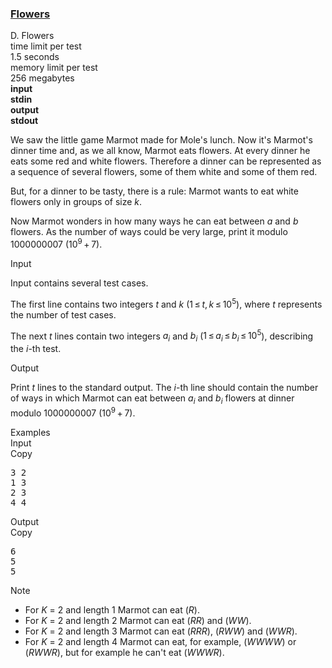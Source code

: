 <h3><a href="https://codeforces.com/contest/474/problem/D" target="_blank" rel="noopener noreferrer">Flowers</a></h3>

<div class="header"><div class="title">D. Flowers</div><div class="time-limit"><div class="property-title">time limit per test</div>1.5 seconds</div><div class="memory-limit"><div class="property-title">memory limit per test</div>256 megabytes</div><div class="input-file input-standard" style="font-weight: bold"><div class="property-title">input</div>stdin</div><div class="output-file output-standard" style="font-weight: bold"><div class="property-title">output</div>stdout</div></div><div><p>We saw the little game Marmot made for Mole's lunch. Now it's Marmot's dinner time and, as we all know, Marmot eats flowers. At every dinner he eats some red and white flowers. Therefore a dinner can be represented as a sequence of several flowers, some of them white and some of them red.</p><p>But, for a dinner to be tasty, there is a rule: Marmot wants to eat white flowers only in groups of size <span class="tex-span"><i>k</i></span>.</p><p>Now Marmot wonders in how many ways he can eat between <span class="tex-span"><i>a</i></span> and <span class="tex-span"><i>b</i></span> flowers. As the number of ways could be very large, print it modulo <span class="tex-span">1000000007</span> (<span class="tex-span">10<sup class="upper-index">9</sup> + 7</span>).</p></div><div class="input-specification"><div class="section-title">Input</div><p>Input contains several test cases.</p><p>The first line contains two integers <span class="tex-span"><i>t</i></span> and <span class="tex-span"><i>k</i></span> (<span class="tex-span">1 ≤ <i>t</i>, <i>k</i> ≤ 10<sup class="upper-index">5</sup></span>), where <span class="tex-span"><i>t</i></span> represents the number of test cases.</p><p>The next <span class="tex-span"><i>t</i></span> lines contain two integers <span class="tex-span"><i>a</i><sub class="lower-index"><i>i</i></sub></span> and <span class="tex-span"><i>b</i><sub class="lower-index"><i>i</i></sub></span> (<span class="tex-span">1 ≤ <i>a</i><sub class="lower-index"><i>i</i></sub> ≤ <i>b</i><sub class="lower-index"><i>i</i></sub> ≤ 10<sup class="upper-index">5</sup></span>), describing the <span class="tex-span"><i>i</i></span>-th test.</p></div><div class="output-specification"><div class="section-title">Output</div><p>Print <span class="tex-span"><i>t</i></span> lines to the standard output. The <span class="tex-span"><i>i</i></span>-th line should contain the number of ways in which Marmot can eat between <span class="tex-span"><i>a</i><sub class="lower-index"><i>i</i></sub></span> and <span class="tex-span"><i>b</i><sub class="lower-index"><i>i</i></sub></span> flowers at dinner modulo <span class="tex-span">1000000007</span> (<span class="tex-span">10<sup class="upper-index">9</sup> + 7</span>).</p></div><div class="sample-tests"><div class="section-title">Examples</div><div class="sample-test"><div class="input"><div class="title">Input<div title="Copy" data-clipboard-target="#id0026830701052716643" id="id0027033687572589205" class="input-output-copier">Copy</div></div><pre id="id0026830701052716643">3 2<br>1 3<br>2 3<br>4 4<br></pre></div><div class="output"><div class="title">Output<div title="Copy" data-clipboard-target="#id007661715474548162" id="id009991698855861123" class="input-output-copier">Copy</div></div><pre id="id007661715474548162">6<br>5<br>5<br></pre></div></div></div><div class="note"><div class="section-title">Note</div><ul> <li> For <span class="tex-span"><i>K</i></span> = <span class="tex-span">2</span> and length <span class="tex-span">1</span> Marmot can eat (<span class="tex-span"><i>R</i></span>). </li><li> For <span class="tex-span"><i>K</i></span> = <span class="tex-span">2</span> and length <span class="tex-span">2</span> Marmot can eat (<span class="tex-span"><i>RR</i></span>) and (<span class="tex-span"><i>WW</i></span>). </li><li> For <span class="tex-span"><i>K</i></span> = <span class="tex-span">2</span> and length <span class="tex-span">3</span> Marmot can eat (<span class="tex-span"><i>RRR</i></span>), (<span class="tex-span"><i>RWW</i></span>) and (<span class="tex-span"><i>WWR</i></span>). </li><li> For <span class="tex-span"><i>K</i></span> = <span class="tex-span">2</span> and length <span class="tex-span">4</span> Marmot can eat, for example, (<span class="tex-span"><i>WWWW</i></span>) or (<span class="tex-span"><i>RWWR</i></span>), but for example he can't eat (<span class="tex-span"><i>WWWR</i></span>). </li></ul></div>